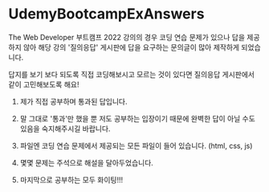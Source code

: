 # UdemyBootcampExAnswers
The Web Developer 부트캠프 2022 강의의 경우 코딩 연습 문제가 있으나 답을 제공하지 않아
해당 강의 '질의응답' 게시판에 답을 요구하는 문의글이 많아 제작하게 되었습니다.

답지를 보기 보다 되도록 직접 코딩해보시고 모르는 것이 있다면 질의응답 게시판에서 같이 고민해보도록 해요!

1. 제가 직접 공부하며 통과된 답입니다.
2. 말 그대로 '통과'만 했을 뿐 저도 공부하는 입장이기 때문에 완벽한 답이 아닐 수도 있음을 숙지해주시길 바랍니다.
3. 파일엔 코딩 연습 문제에서 제공되는 모든 파일이 들어 있습니다. (html, css, js)
4. 몇몇 문제는 주석으로 해설을 달아두었습니다.

5. 마지막으로 공부하는 모두 화이팅!!!
